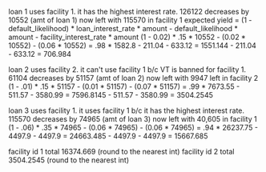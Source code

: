loan 1 uses facility 1. it has the highest interest rate.
126122 decreases by 10552 (amt of loan 1)
now left with 115570 in facility 1
expected yield = (1 - default_likelihood) * loan_interest_rate * amount - default_likelihood * amount - facility_interest_rate * amount
(1 - 0.02) * .15 * 10552 - (0.02 * 10552) - (0.06 * 10552) = .98 * 1582.8 - 211.04 - 633.12 = 1551.144 - 211.04 - 633.12 = 706.984

loan 2 uses facility 2. it can't use facility 1 b/c VT is banned for facility 1. 
61104 decreases by 51157 (amt of loan 2)
now left with 9947 left in facility 2
(1 - .01) * .15 * 51157 - (0.01 * 51157) - (0.07 * 51157) = .99 * 7673.55 - 511.57 - 3580.99 = 7596.8145 - 511.57 - 3580.99 = 3504.2545

loan 3 uses facility 1. it uses facility 1 b/c it has the highest interest rate.
115570 decreases by 74965 (amt of loan 3)
now left with 40,605 in facility 1
(1 - .06) * .35 * 74965 - (0.06 * 74965) - (0.06 * 74965) = .94 * 26237.75 - 4497.9 - 4497.9 = 24663.485 - 4497.9 - 4497.9 = 15667.685

facility id 1 total 16374.669 (round to the nearest int)
facility id 2 total 3504.2545 (round to the nearest int)